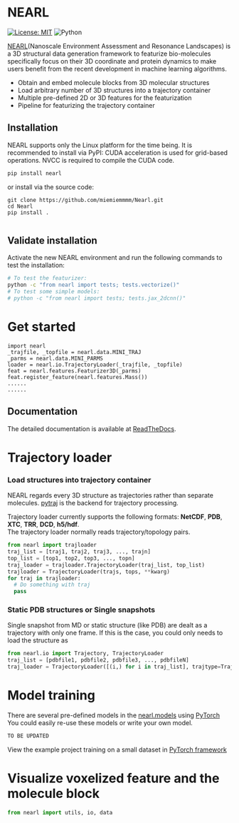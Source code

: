 # NEARL
[![License: MIT](https://img.shields.io/badge/License-MIT-yellow.svg)](https://opensource.org/licenses/MIT)
![Python](https://img.shields.io/badge/python-3.9-blue.svg)

[NEARL](https://github.com/miemiemmmm/BetaPose)(Nanoscale Environment Assessment and Resonance Landscapes) is a 3D structural 
data generation framework to featurize bio-molecules specifically focus on their 3D coordinate and protein dynamics 
to make users benefit from the recent development in machine learning algorithms. <br>

- Obtain and embed molecule blocks from 3D molecular structures
- Load arbitrary number of 3D structures into a trajectory container
- Multiple pre-defined 2D or 3D features for the featurization
- Pipeline for featurizing the trajectory container


<!-- 
## NEARL
* [Installation](#Installation)
* [Get started](#Get-started)
* [Trajectory loader](#Trajectory-loader)
* [Featurizer](#Featurizer)
* [Feature deposition](#Feature-deposition)
* [Model training](#Model-training)
* [License](#License) 
-->


Installation
------------
NEARL supports only the Linux platform for the time being. It is recommended to install via PyPI: 
CUDA acceleration is used for grid-based operations. NVCC is required to compile the CUDA code. 

```bash 
pip install nearl
``` 

or install via the source code: 

```
git clone https://github.com/miemiemmmm/Nearl.git
cd Nearl
pip install .


```

Validate installation
---------------------

Activate the new NEARL environment and run the following commands to test the installation: <br>
```bash
# To test the featurizer: 
python -c "from nearl import tests; tests.vectorize()"
# To test some simple models:
# python -c "from nearl import tests; tests.jax_2dcnn()"  
```


<!-- 
### Manage your python environment
[Mamba](https://mamba.readthedocs.io/en/latest/) is a Python package manager implemented in C++ and aims to provide all 
the functionality of [Conda](https://docs.conda.io/en/latest/) but with higher speed. 
[Micromamba](https://mamba.readthedocs.io/en/latest/user_guide/micromamba.html) is a lighter-weight version of Mamba, 
aiming to provide a minimal, fast, and standalone executable for environment and package management. They both can be used as a drop-in replacement for Conda and 
we recommend using micromamba to manage the python environement. <br>
If there is no micromamba installed on your system, the following script could help you to install micromamba <br>
```
# The following command downloads the micromamba to /home/myname/micromamba/bin and generates a loadmamba script
bash scripts/install_mamba.sh /home/myname/micromamba 

# Use the following command to configure the shell to use micromamba. 
# To load micromamba upon starting a new shell, add this line to .bashrc or .zshrc
source /home/myname/micromamba/bin/loadmamba
```

### Create a test environment  
Load the mamba environment and create a new environment named NEARL <br>
```
bash scripts/create_env_mamba.sh NEARL jax
micromamba activate NEARL
``` 
-->




# Get started

```
import nearl
_trajfile, _topfile = nearl.data.MINI_TRAJ
_parms = nearl.data.MINI_PARMS
loader = nearl.io.TrajectoryLoader(_trajfile, _topfile)
feat = nearl.features.Featurizer3D(_parms)
feat.register_feature(nearl.features.Mass())
......
......
```

Documentation
-------------

The detailed documentation is available at [ReadTheDocs](https://nearl.readthedocs.io/en/latest/). 


<!-- 
Citation
--------
If you find this repository useful in your research, please consider citing the following <a href="">paper</a>. 
```bibtex
``` 
-->


<!-- License
------- -->



# Trajectory loader

### Load structures into trajectory container
NEARL regards every 3D structure as trajectories rather than separate molecules. [pytraj](https://amber-md.github.io/pytraj/latest/index.html) is the backend for trajectory processing. <br>

Trajectory loader currently supports the following formats: **NetCDF**, **PDB**, **XTC**, **TRR**, **DCD**, **h5/hdf**. <br>
The trajectory loader normally reads trajectory/topology pairs. 
```python
from nearl import trajloader
traj_list = [traj1, traj2, traj3, ..., trajn]
top_list = [top1, top2, top3, ..., topn]
traj_loader = trajloader.TrajectoryLoader(traj_list, top_list)
trajloader = TrajectoryLoader(trajs, tops, **kwarg)
for traj in trajloader:
  # Do something with traj
  pass
```

### Static PDB structures or Single snapshots
Single snapshot from MD or static structure (like PDB) are dealt as a trajectory with only one frame. If this is the case, 
you could only needs to load the structure as  

```python
from nearl.io import Trajectory, TrajectoryLoader
traj_list = [pdbfile1, pdbfile2, pdbfile3, ..., pdbfileN]
traj_loader = TrajectoryLoader([(i,) for i in traj_list], trajtype=Trajectory)
```



# Model training

There are several pre-defined models in the [nearl.models](https://github.com/miemiemmmm/BetaPose/tree/main/BetaPose/models) using 
[PyTorch](https://pytorch.org/) 
You could easily re-use these models or write your own model. <br>
```python
TO BE UPDATED
```

View the example project training on a small dataset in [PyTorch framework](https://github.com/miemiemmmm/BetaPose/blob/master/scripts/train_simple_network.py) 


# Visualize voxelized feature and the molecule block
```python
from nearl import utils, io, data
``` 


